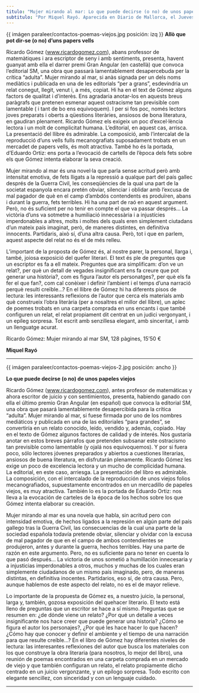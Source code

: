 ```yaml
---
titulo: "Mujer mirando al mar: Lo que puede decirse (o no) de unos papeles viejos"
subtitulo: "Por Miquel Rayó. Aparecida en Diario de Mallorca, el Jueves 22 de julio de 2010"
---
```

{{ imágen paraleer/contactos-poemas-viejos.jpg posición: izq }} **Allò que
pot dir-se (o no) d’uns papers vells**

Ricardo Gómez (www.ricardogomez.com), abans professor de matemàtiques i ara
escriptor de seny i amb sentiments, presenta, havent guanyat amb ella el
darrer premi Gran Angular (en castellà) que convoca l’editorial SM, una obra
que passarà lamentablement desapercebuda per la crítica “adulta”. Mujer
mirando al mar, si anàs signada per un dels noms mediàtics i publicada en una
de les editorials “per a grans”, esdevindria un relat conegut, llegit, venut
i, a més, copiat. Hi ha en el text de Gómez alguns factors de qualitat i
d’interès. Ens agradaria anotar-los en aquests breus paràgrafs que pretenen
esmenar aquest ostracisme tan previsible com lamentable ( i tant de bo ens
equivoquem). I per si fos poc, només lectors joves preparats i oberts a
qüestions literàries, ansiosos de bona literatura, en gaudiran plenament.
Ricardo Gómez els exigeix un poc d’excel·lència lectora i un molt de
complicitat humana. L’editorial, en aquest cas, arrisca. La presentació del
llibre és admirable. La composició, amb l’intercalat de la reproducció d’uns
vells fulls mecanografiats suposadament trobats en un mercadet de papers
vells, és molt atractiva. També ho és la portada, d’Eduardo Ortiz: ens porta
a l’evocació de cartells de l’època dels fets sobre els que Gómez intenta
elaborar la seva creació.

Mujer mirando al mar és una novel·la que parla sense acritud però amb
intensitat emotiva, de fets lligats a la repressió a qualque part del país
gallec després de la Guerra Civil, les conseqüències de la qual una part de
la societat espanyola encara pretén obviar, silenciar i oblidar amb l’excusa
de mal pagador de què en el camp d’ambdós contendents es produïren, abans i
durant la guerra, fets terribles. Hi ha una part de raó en aquest argument.
Però, no és suficient per no tenir en compte el que va passar després… La
victòria d’uns va sotmetre a humiliació innecessària i a injustícies
imperdonables a altres, molts i moltes dels quals eren simplement ciutadans
d’un mateix país imaginat, però, de maneres distintes, en definitiva
innocents. Partidaris, això sí, d’una altra causa. Però, tot i que en parlem,
aquest aspecte del relat no és el de més relleu.

L’important de la proposta de Gómez és, al nostre parer, la personal, llarga
i, també, joiosa exposició del quefer literari. El text és ple de preguntes
que un escriptor es fa a ell mateix. Preguntes que ara simplificam: d’on ve
un relat?, per què un detall de vegades insignificant ens fa creure que pot
generar una història?, com es figura l’autor els personatges?, per què els fa
fer el que fan?, com cal conèixer i definir l’ambient i el temps d’una
narració perquè resulti creïble…? En el llibre de Gómez hi ha diferents pisos
de lectura: les interessants reflexions de l’autor que cerca els materials
amb què construeix l’obra literària (per a nosaltres el millor del llibre),
un aplec de poemes trobats en una carpeta comprada en uns encants i que també
configuren un relat, el relat propiament dit centrat en un judici vergonyant,
i un epíleg sorpresa. Tot escrit amb senzillesa elegant, amb sinceritat, i
amb un llenguatge acurat.

Ricardo Gómez: Mujer mirando al mar SM, 128 pàgines, 15’50 €

**Miquel Rayó**

* * *

{{ imágen paraleer/contactos-poemas-viejos-2.jpg posición: ancho }}

**Lo que puede decirse (o no) de unos papeles viejos**

Ricardo Gómez (www.ricardogomez.com), antes profesor de matemáticas y ahora
escritor de juicio y con sentimientos, presenta, habiendo ganado con ella el
último premio Gran Angular (en español) que convoca la editorial SM, una obra
que pasará lamentablemente desapercibida para la crítica “adulta”. Mujer
mirando al mar, si fuese firmada por uno de los nombres mediáticos y
publicada en una de las editoriales “para grandes”, se convertiría en un
relato conocido, leído, vendido y, además, copiado. Hay en el texto de Gómez
algunos factores de calidad y de interés. Nos gustaría anotar en estos breves
párrafos que pretenden subsanar este ostracismo tan previsible como
lamentable (y ojalá nos equivoquemos). Y por si fuera poco, sólo lectores
jóvenes preparados y abiertos a cuestiones literarias, ansiosos de buena
literatura, en disfrutarán plenamente. Ricardo Gómez les exige un poco de
excelencia lectora y un mucho de complicidad humana. La editorial, en este
caso, arriesga. La presentación del libro es admirable. La composición, con
el intercalado de la reproducción de unos viejos folios mecanografiados,
supuestamente encontrados en un mercadillo de papeles viejos, es muy
atractiva. También lo es la portada de Eduardo Ortiz: nos lleva a la
evocación de carteles de la época de los hechos sobre los que Gómez intenta
elaborar su creación.

Mujer mirando al mar es una novela que habla, sin acritud pero con intensidad
emotiva, de hechos ligados a la represión en algún parte del país gallego
tras la Guerra Civil, las consecuencias de la cual una parte de la sociedad
española todavía pretende obviar, silenciar y olvidar con la excusa de mal
pagador de que en el campo de ambos contendientes se produjeron, antes y
durante la guerra, hechos terribles. Hay una parte de razón en este
argumento. Pero, no es suficiente para no tener en cuenta lo que pasó
después… La victoria de unos sometió a humillación innecesaria y a
injusticias imperdonables a otros, muchos y muchas de los cuales eran
simplemente ciudadanos de un mismo país imaginado, pero, de maneras
distintas, en definitiva inocentes. Partidarios, eso sí, de otra causa. Pero,
aunque hablemos de este aspecto del relato, no es el de mayor relieve.

Lo importante de la propuesta de Gómez es, a nuestro juicio, la personal,
larga y, también, gozosa exposición del quehacer literario. El texto está
lleno de preguntas que un escritor se hace a sí mismo. Preguntas que se
resumen en: ¿de dónde viene un relato? ¿Por qué un detalle a veces
insignificante nos hace creer que puede generar una historia? ¿Cómo se figura
el autor los personajes?, ¿Por qué les hace hacer lo que hacen? ¿Cómo hay que
conocer y definir el ambiente y el tiempo de una narración para que resulte
creíble…? En el libro de Gómez hay diferentes niveles de lectura: las
interesantes reflexiones del autor que busca los materiales con los que
construye la obra literaria (para nosotros, lo mejor del libro), una reunión
de poemas encontrados en una carpeta comprada en un mercado de viejo y que
también configuran un relato, el relato propiamente dicho centrado en un
juicio vergonzante, y un epílogo sorpresa. Todo escrito con elegante
sencillez, con sinceridad y con un lenguaje cuidado.

* * *
